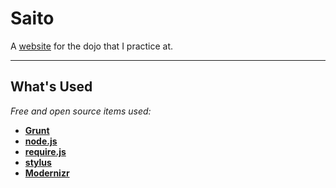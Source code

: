 # Saito

A [website](http://saitojudo.com) for the dojo that I practice at.

---

## What's Used

_Free and open source items used:_

- **[Grunt](http://gruntjs.com/)**
- **[node.js](http://nodejs.org/)**
- **[require.js](http://requirejs.org/)**
- **[stylus](http://learnboost.github.io/stylus/)**
- **[Modernizr](http://modernizr.com/)**